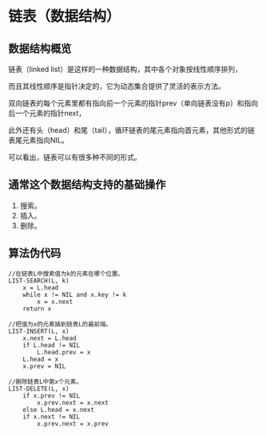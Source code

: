 链表（数据结构）
==========

数据结构概览
--------------

链表（linked list）是这样的一种数据结构，其中各个对象按线性顺序排列，

而且其线性顺序是指针决定的，它为动态集合提供了灵活的表示方法。

双向链表的每个元素里都有指向前一个元素的指针prev（单向链表没有p）和指向后一个元素的指针next，

此外还有头（head）和尾（tail），循环链表的尾元素指向首元素，其他形式的链表尾元素指向NIL。

可以看出，链表可以有很多种不同的形式。

通常这个数据结构支持的基础操作
----------------------------------

1. 搜索。
2. 插入。
3. 删除。

算法伪代码
-----------

```
//在链表L中搜索值为k的元素在哪个位置。
LIST-SEARCH(L, k)
	x = L.head
	while x != NIL and x.key != k
		x = x.next
	return x
	
//把值为x的元素插到链表L的最前端。
LIST-INSERT(L, x)
	x.next = L.head
	if L.head != NIL
		L.head.prev = x
	L.head = x
	x.prev = NIL
	
//删除链表L中第x个元素。
LIST-DELETE(L, x)
	if x.prev != NIL
		x.prev.next = x.next
	else L.head = x.next
	if x.next != NIL
		x.prev.next = x.prev
```